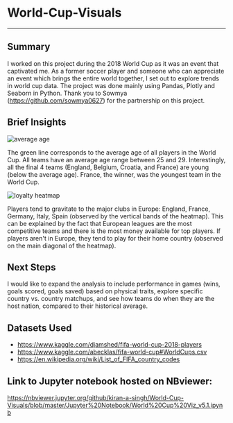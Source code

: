 # World-Cup-Visuals
***

## Summary
I worked on this project during the 2018 World Cup as it was an event that captivated me. As a former soccer player and someone who can appreciate an event which brings the entire world together, I set out to explore trends in world cup data. The project was done mainly using Pandas, Plotly and Seaborn in Python. Thank you to Sowmya (https://github.com/sowmya0627) for the partnership on this project. 


## Brief Insights

![average age](https://user-images.githubusercontent.com/31706194/43032120-27145f58-8c64-11e8-88ad-e674aa98aa2c.png)

The green line corresponds to the average age of all players in the World Cup. All teams have an average age range between 25 and 29.
Interestingly, all the final 4 teams (England, Belgium, Croatia, and France) are young (below the average age). France, the winner, was the youngest team in the World Cup.

![loyalty heatmap](https://user-images.githubusercontent.com/31706194/43031750-ca10b9b6-8c5c-11e8-8844-9a3e065aa0da.png)

Players tend to gravitate to the major clubs in Europe: England, France, Germany, Italy, Spain (observed by the vertical bands of the heatmap). This can be explained by the fact that European leagues are the most competitive teams and there is the most money available for top players.
If players aren't in Europe, they tend to play for their home country (observed on the main diagonal of the heatmap).


## Next Steps
I would like to expand the analysis to include performance in games (wins, goals scored, goals saved) based on physical traits, explore specific country vs. country matchups, and see how teams do when they are the host nation, compared to their historical average.


## Datasets Used
+ https://www.kaggle.com/djamshed/fifa-world-cup-2018-players
+ https://www.kaggle.com/abecklas/fifa-world-cup#WorldCups.csv
+ https://en.wikipedia.org/wiki/List_of_FIFA_country_codes

## Link to Jupyter notebook hosted on NBviewer:
https://nbviewer.jupyter.org/github/kiran-a-singh/World-Cup-Visuals/blob/master/Jupyter%20Notebook/World%20Cup%20Viz_v5.1.ipynb
